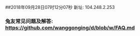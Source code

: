 ##2018年09月28日07时12分07秒 新址: 104.248.2.253
### 兔友常见问题及解答: https://github.com/wanggonging/d/blob/w/FAQ.md
